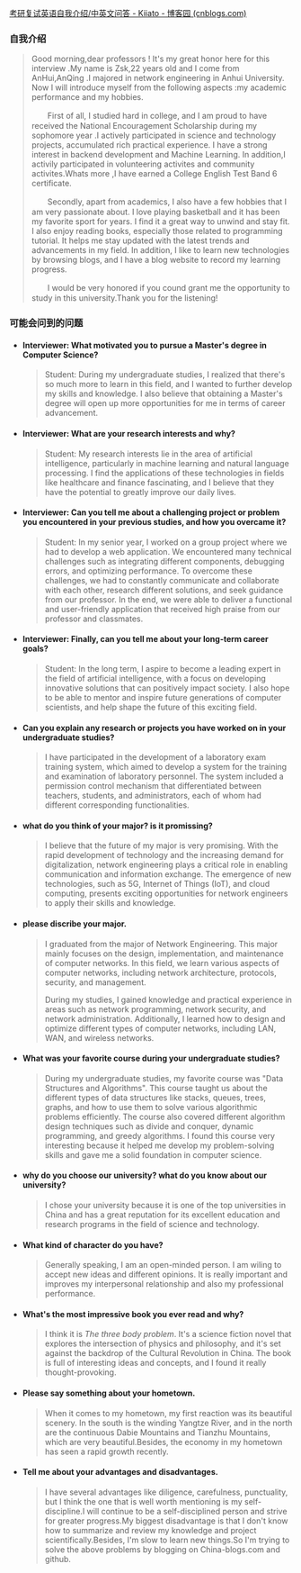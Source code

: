 [考研复试英语自我介绍/中英文问答 - Kiiato - 博客园 (cnblogs.com)](https://www.cnblogs.com/Kiiato/p/16045232.html)



### 自我介绍



>    Good morning,dear professors ! It's my great honor here for this interview .My name is Zsk,22 years old and I come from AnHui,AnQing .I majored in network engineering in Anhui University. Now I will introduce myself from the following aspects :my academic performance and my hobbies.
>
> 　　First of all, I studied hard in college, and I am proud to have received the National Encouragement Scholarship during my sophomore year .I actively participated in science and technology projects, accumulated rich practical experience. I have a strong interest in backend development and Machine Learning. In addition,I activily participated in volunteering activites and community activites.Whats more ,I have earned a College English Test Band 6 certificate.
>
> 　　Secondly, apart from academics, I also have a few hobbies that I am very passionate about. I love playing basketball and it has been my favorite sport for years. I find it a great way to unwind and stay fit. I also enjoy reading books, especially those related to programming tutorial. It helps me stay updated with the latest trends and advancements in my field. In addition,  I like to learn new technologies by browsing blogs, and I have a blog website to record my learning progress.
>
> 　　I would be very honored if you cound grant me the opportunity to study in this  university.Thank you for the listening!



### 可能会问到的问题  



- #### Interviewer: What motivated you to pursue a Master's degree in Computer Science? 

  > Student: During my undergraduate studies, I realized that there's so much more to learn in this field, and I wanted to further develop my skills and knowledge. I also believe that obtaining a Master's degree will open up more opportunities for me in terms of career advancement.

- #### Interviewer: What are your research interests and why? 

  > Student: My research interests lie in the area of artificial intelligence, particularly in machine learning and natural language processing. I find the applications of these technologies in fields like healthcare and finance fascinating, and I believe that they have the potential to greatly improve our daily lives.

- #### Interviewer: Can you tell me about a challenging project or problem you encountered in your previous studies, and how you overcame it? 

  > Student: In my senior year, I worked on a group project where we had to develop a web application. We encountered many technical challenges such as integrating different components, debugging errors, and optimizing performance. To overcome these challenges, we had to constantly communicate and collaborate with each other, research different solutions, and seek guidance from our professor. In the end, we were able to deliver a functional and user-friendly application that received high praise from our professor and classmates.

- #### Interviewer: Finally, can you tell me about your long-term career goals?

  > Student: In the long term, I aspire to become a leading expert in the field of artificial intelligence, with a focus on developing innovative solutions that can positively impact society. I also hope to be able to mentor and inspire future generations of computer scientists, and help shape the future of this exciting field.
  
- #### Can you explain any research or projects you have worked on in your undergraduate studies?

  > I have participated in the development of a laboratory exam training system, which aimed to develop a system for the training and examination of laboratory personnel. The system included a permission control mechanism that differentiated between teachers, students, and administrators, each of whom had different corresponding functionalities.
  
- #### what do you think of your major? is it promissing?

  > I believe that the future of my major is very promising. With the rapid development of technology and the increasing demand for digitalization, network engineering plays a critical role in enabling communication and information exchange. The emergence of new technologies, such as 5G, Internet of Things (IoT), and cloud computing, presents exciting opportunities for network engineers to apply their skills and knowledge. 

- #### please discribe your major.

  > I graduated from the major of Network Engineering. This major mainly focuses on the design, implementation, and maintenance of computer networks. In this field, we learn various aspects of computer networks, including network architecture, protocols, security, and management.
  >
  > During my studies, I gained knowledge and practical experience in areas such as network programming, network security, and network administration. Additionally, I learned how to design and optimize different types of computer networks, including LAN, WAN, and wireless networks.

- #### What was your favorite course during your undergraduate studies?

  > During my undergraduate studies, my favorite course was "Data Structures and Algorithms". This course taught us about the different types of data structures like stacks, queues, trees, graphs, and how to use them to solve various algorithmic problems efficiently. The course also covered different algorithm design techniques such as divide and conquer, dynamic programming, and greedy algorithms. I found this course very interesting because it helped me develop my problem-solving skills and gave me a solid foundation in computer science.

- #### why do you choose our university? what do you know about our university?

  > I chose your university because it is one of the top universities in China and has a great reputation for its excellent education and research programs in the field of science and technology.
  
- #### What kind of character do you have?

  > Generally speaking, I am an open-minded person. I am wiling to accept new ideas and different opinions. It is really important and improves my interpersonal relationship and also my professional performance.

- #### What's the most impressive book you ever read and why?

  > I think it is *The three body problem*. It's a science fiction novel that explores the intersection of physics and philosophy, and it's set against the backdrop of the Cultural Revolution in China. The book is full of interesting ideas and concepts, and I found it really thought-provoking.

- #### Please say something about your hometown.

  > When it comes to my hometown, my first reaction was its beautiful scenery. In the south is the winding Yangtze River, and in the north are the continuous Dabie Mountains and Tianzhu Mountains, which are very beautiful.Besides, the economy in my hometown has seen a rapid growth recently.

- #### Tell me about your advantages and disadvantages.

  > I have several advantages like diligence, carefulness, punctuality, but I think the one that is well worth mentioning is my self-discipline.I will continue to be a self-disciplined person and strive for greater progress.My biggest disadvantage is that I don't know how to summarize and review my knowledge and project scientifically.Besides, I'm slow to learn new things.So I'm trying to solve the above problems by blogging on China-blogs.com and github.

  
